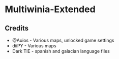 # Multiwinia-Extended

## Credits
* @Auios - Various maps, unlocked game settings
* diiPY - Various maps
* Dark TIE - spanish and galacian language files
